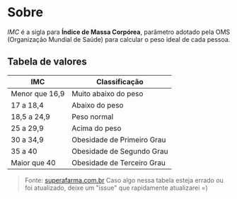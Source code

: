 # Sobre
_IMC_ é a sigla para **Índice de Massa Corpórea**, parâmetro adotado pela OMS (Organização Mundial de Saúde) para calcular o peso ideal de cada pessoa.

## Tabela de valores

|IMC| Classificação |
|--|--|
| Menor que 16,9 | Muito abaixo do peso |
| 17 a 18,4 | Abaixo do peso |
| 18,5 a 24,9 | Peso normal |
| 25 a 29,9 | Acima do peso |
| 30 a 34,9 | Obesidade de Primeiro Grau |
| 35 a 40 | Obesidade de Segundo Grau |
| Maior que 40 | Obesidade de Terceiro Grau |

> Fonte: [superafarma.com.br](https://superafarma.com.br)
> Caso algo nessa tabela esteja errado ou foi atualizado, deixe um "issue" que rapidamente atualizarei =)